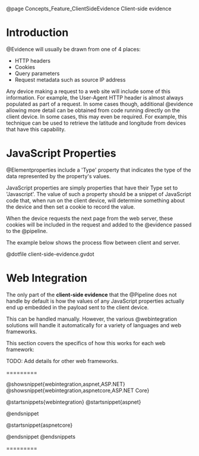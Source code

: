 @page Concepts_Feature_ClientSideEvidence Client-side evidence

# Introduction

@Evidence will usually be drawn from one of 4 places:

* HTTP headers
* Cookies
* Query parameters
* Request metadata such as source IP address

Any device making a request to a web site will include some of this information.
For example, the User-Agent HTTP header is almost always populated as part of a
request.
In some cases though, additional @evidence allowing more detail can be obtained
from code running directly on the client device. In some cases, this may even be 
required.
For example, this technique can be used to retrieve the latitude and longitude 
from devices that have this capability.

# JavaScript Properties

@Elementproperties include a 'Type' property that indicates the type of the 
data represented by the property's values.

JavaScript properties are simply properties that have their Type set to 'Javascript'.
The value of such a property should be a snippet of JavaScript code that, when run on
the client device, will determine something about the device and then set a cookie 
to record the value.

When the device requests the next page from the web server, these cookies will be 
included in the request and added to the @evidence passed to the @pipeline.

The example below shows the process flow between client and server.

@dotfile client-side-evidence.gvdot

# Web Integration

The only part of the **client-side evidence** that the @Pipeline does not handle
by default is how the values of any JavaScript properties actually end up embedded
in the payload sent to the client device.

This can be handled manually. However, the various @webintegration solutions will
handle it automatically for a variety of languages and web frameworks.

This section covers the specifics of how this works for each web framework:

TODO: Add details for other web frameworks.

=========

@showsnippet{webintegration,aspnet,ASP.NET}
@showsnippet{webintegration,aspnetcore,ASP.NET Core}

@startsnippets{webintegration}
@startsnippet{aspnet}

@endsnippet

@startsnippet{aspnetcore}

@endsnippet
@endsnippets

=========